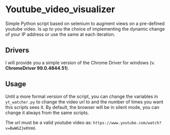 # Youtube_video_visualizer
Simple Python script based on selenium to augment views on a pre-defined youtube video. Is up to you the choice of implementing the dynamic change of your IP address or use the same at each iteration.


## Drivers

I will provide you a simple version of the Chrome Driver for windows (v. **ChromeDriver 99.0.4844.51**).


## Usage

Until a more formal version of the script, you can change the variables in ```yt_watcher.py``` to change the video url to and the number of times you want this scripts sees it.
By default, the browser will be in silent mode, you can change it always from the same scripts. 


The url must be a valid youtube video as: ```https://www.youtube.com/watch?v=BwWGZJeRVmU```.


